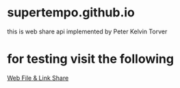# supertempo.github.io
this is web share api implemented by Peter Kelvin Torver

# for testing visit the following 

[Web File & Link Share](https://supertempo.github.io/)